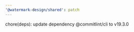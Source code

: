 ```yaml
---
'@watermark-design/shared': patch
---
```


chore(deps): update dependency @commitlint/cli to v19.3.0
